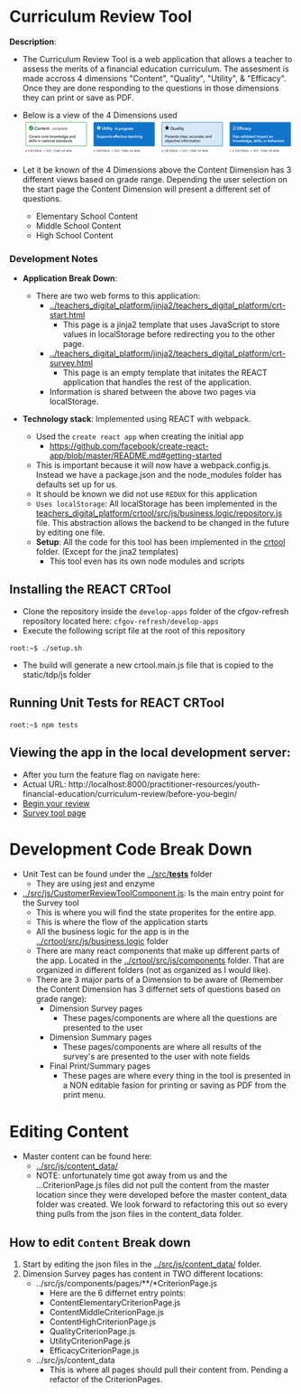 # Curriculum Review Tool

**Description**:  
- The Curriculum Review Tool is a web application that allows a teacher to assess the merits of a financial education curriculum.  The assesment is made accross 4 dimensions "Content", "Quality", "Utility", & "Efficacy".  Once they are done responding to the questions in those dimensions they can print or save as PDF.
- Below is a view of the 4 Dimensions used
![](Documentation/DimensionButtons.png)
- Let it be known of the 4 Dimensions above the Content Dimension has 3 different views based on grade range. Depending the user selection on the start page the Content Dimension will present a different set of questions.

    - Elementary School Content
    - Middle School Content
    - High School Content

### Development Notes
- **Application Break Down**:
  - There are two web forms to this application:
    - [../teachers_digital_platform/jinja2/teachers_digital_platform/crt-start.html](../jinja2/teachers_digital_platform/crt-start.html)
        - This page is a jinja2 template that uses JavaScript to store values in localStorage before redirecting you to the other page.
    - [../teachers_digital_platform/jinja2/teachers_digital_platform/crt-survey.html](../jinja2/teachers_digital_platform/crt-survey.html)
        - This page is an empty template that initates the REACT application that handles the rest of the application.
    - Information is shared between the above two pages via localStorage.

- **Technology stack**: Implemented using REACT with webpack.
    - Used the `create react app` when creating the initial app
        - https://github.com/facebook/create-react-app/blob/master/README.md#getting-started
    - This is important because it will now have a webpack.config.js.  Instead we have a package.json and the node_modules folder has defaults set up for us.
    - It should be known we did not use `REDUX` for this application
    - `Uses localStorage`: All localStorage has been implemented in the [teachers_digital_platform/crtool/src/js/business.logic/repository.js](src/js/business.logic/repository.js) file. This abstraction allows the backend to be changed in the future by editing one file.
    - **Setup**: All the code for this tool has been implemented in the  [crtool](../crtool/) folder. (Except for the jina2 templates)
        - This tool even has its own node modules and scripts 

## Installing the REACT CRTool
- Clone the repository inside the `develop-apps` folder of the cfgov-refresh repository located here: `cfgov-refresh/develop-apps`
- Execute the following script file at the root of this repository
```console
root:~$ ./setup.sh
```

- The build will generate a new crtool.main.js file that is copied to the static/tdp/js folder

## Running Unit Tests for REACT CRTool
```console
root:~$ npm tests
``` 

## Viewing the app in the local development server:
- After you turn the feature flag on navigate here:
 - Actual URL: http://localhost:8000/practitioner-resources/youth-financial-education/curriculum-review/before-you-begin/
 - [Begin your review](http://localhost:8000/practitioner-resources/youth-financial-education/curriculum-review/before-you-begin/)
 - [Survey tool page](http://localhost:8000/practitioner-resources/youth-financial-education/curriculum-review/tool/)


# Development Code Break Down 
- Unit Test can be found under the [../src/__tests__](src/__tests__) folder
  - They are using jest and enzyme
- [../src/js/CustomerReviewToolComponent.js](src/js/components/CustomerReviewToolComponent.js): Is the main entry point for the Survey tool
  - This is where you will find the state properites for the entire app.
  - This is where the flow of the application starts
  - All the business logic for the app is in the [../crtool/src/js/business.logic](src/js/business.logic) folder
  - There are many react components that make up different parts of the app. Located in the [../crtool/src/js/components](src/js/components) folder. That are organized in different folders (not as organized as I would like).
  - There are 3 major parts of a Dimension to be aware of (Remember the Content Dimension has 3 differnet sets of questions based on grade range):
    - Dimension Survey pages
      - These pages/components are where all the questions are presented to the user
    - Dimension Summary pages
      - These pages/components are where all results of the survey's are presented to the user with note fields
    - Final Print/Summary pages
      - These pages are where every thing in the tool is presented in a NON editable fasion for printing or saving as PDF from the print menu.

# Editing Content #
- Master content can be found here:
  - [../src/js/content_data/](src/js/content_data)
  - NOTE: unfortunately time got away from us and the ...CriterionPage.js files did not pull the content from the master location since they were developed before the master content_data folder was created. We look forward to refactoring this out so every thing pulls from the json files in the content_data folder.

## How to edit `Content` Break down ##
1. Start by editing the json files in the [../src/js/content_data/](src/js/content_data) folder.
2. Dimension Survey pages has content in TWO different locations:
    - ../src/js/components/pages/**/*CriterionPage.js
        - Here are the 6 differnet entry points:
        - ContentElementaryCriterionPage.js
        - ContentMiddleCriterionPage.js
        - ContentHighCriterionPage.js
        - QualityCriterionPage.js
        - UtilityCriterionPage.js
        - EfficacyCriterionPage.js
    - ../src/js/content_data
        - This is where all pages should pull their content from.  Pending a refactor of the CriterionPages.